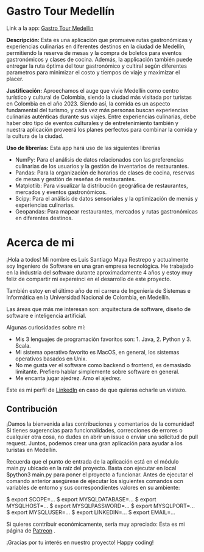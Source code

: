 # Gastro Tour Medellín

Link a la app: [Gastro Tour Medellin](https://ppidaimayals-production.up.railway.app/)

**Descripción:** Esta es una aplicación que promueve rutas gastronómicas y experiencias culinarias en diferentes destinos en la ciudad de Medellín, permitiendo la reserva de mesas y la compra de boletos para eventos gastronómicos y clases de cocina. Además, la applicación también  puede entregar la ruta óptima del tour gastronómico y cultiral según diferentes parametros para minimizar el costo y tiempos de viaje y maximizar el placer.


**Justificación:** Aproechamos el auge que vivie Medellín como centro turístico y cultural de Colombia, siendo la ciudad más visitada por turistas en Colombia en el año 2023. Siendo así, la comida es un aspecto fundamental del turismo, y cada vez más personas buscan experiencias culinarias auténticas durante sus viajes. Entre experiencias culinarias, debe haber otro tipo de eventos culturales y de entretenimiento también y nuestra aplicación proveerá los planes perfectos para combinar la comida y la cultura de la ciudad.

**Uso de librerías:** Esta app hará uso de las siguientes librerías
- NumPy: Para el análisis de datos relacionados con las preferencias culinarias de los usuarios y la gestión de inventarios de restaurantes.
- Pandas: Para la organización de horarios de clases de cocina, reservas de mesas y gestión de reseñas de restaurantes.
- Matplotlib: Para visualizar la distribución geográfica de restaurantes, mercados y eventos gastronómicos.
- Scipy: Para el análisis de datos sensoriales y la optimización de menús y experiencias culinarias.
- Geopandas: Para mapear restaurantes, mercados y rutas gastronómicas en diferentes destinos.


# Acerca de mi


¡Hola a todos! Mi nombre es Luis Santiago Maya Restrepo y actualmente soy Ingeniero de Software en una gran empresa tecnológica. He trabajado en la industria del software durante aproximadamente 4 años y estoy muy feliz de compartir mi expereinci en el desarrollo de este proyecto.

También estoy en el último año de mi carrera de Ingeniería de Sistemas e Informática en la Universidad Nacional de Colombia, en Medellín.

Las áreas que más me interesan son: arquitectura de software, diseño de software e inteligencia artificial.

Algunas curiosidades sobre mí:

- Mis 3 lenguajes de programación favoritos son: 1. Java, 2. Python y 3. Scala.
- Mi sistema operativo favorito es MacOS, en general, los sistemas operativos basados en Unix.
- No me gusta ver el software como backend o frontend, es demasiado limitante. Prefiero hablar simplemente sobre software en general.
- Me encanta jugar ajedrez. Amo el ajedrez.

Este es mi  perfil de [LinkedIn](https://www.linkedin.com/in/luis-santiago-maya-restrepo-753889183/) en caso de que quieras echarle un vistazo.

## Contribución

¡Damos la bienvenida a las contribuciones y comentarios de la comunidad! Si tienes sugerencias para funcionalidades, correcciones de errores o cualquier otra cosa, no dudes en abrir un issue o enviar una solicitud de pull request. Juntos, podemos crear una gran aplicación para ayudar a los turistas en Medellín.

Recuerda que el punto de entrada de la aplicación está en el módulo main.py ubicado en la raíz del proyecto. Basta con ejecutar en local $python3 main.py para poner el proyecto a funcionar. Antes de ejecutar el comando anterior asegùrese de ejecutar los siguientes comandos ocn variables de entorno y sus correspondientes valores en su ambiente:

$ export SCOPE=...
$ export MYSQLDATABASE=...
$ export MYSQLHOST=...
$ export MYSQLPASSWORD=...
$ export MYSQLPORT=...
$ export MYSQLUSER=...
$ export LINKEDIN=...
$ export EMAIL=...


Si quieres contribuir económicamente, sería muy apreciado: Esta es mi página de [Patreon](https://patreon.com/user?u=122587768&utm_medium=unknown&utm_source=join_link&utm_campaign=creatorshare_creator&utm_content=copyLink) .

¡Gracias por tu interés en nuestro proyecto! Happy coding!

